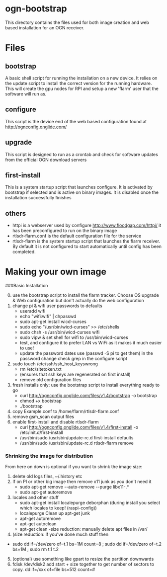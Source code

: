 ogn-bootstrap
=============

This directory contains the files used for both image creation and web based installation for an OGN receiver.

Files
=====

bootstrap
---------

A basic shell script for running the installation on a new device.  It relies on the update script to install the correct version for the running hardware.  This will create the gpu nodes for RPI and setup a new 'flarm' user that the software will run as.

configure
---------

This script is the device end of the web based configuration found at http://ognconfig.onglide.com/

upgrade
-------

This script is designed to run as a crontab and check for software updates from the official OGN download servers

first-install
-------------

This is a system startup script that launches configure.  It is activated by bootstrap if selected and is active on binary images.  It is disabled once the installation successfully finishes

others
------
- httpi is a webserver used by configure http://www.floodgap.com/httpi/  it has been preconfigured to run on the binary image
- rtlsdr-flarm.conf is the default configuration file for the service
- rtlsdr-flarm is the system startup script that launches the flarm receiver.  By default it is not configured to start automatically until config has been completed.


Making your own image
=====================	
###Basic Installation

 0. use the bootstrap script to install the flarm tracker.  Choose OS upgrade & Web configuration but don't actually do the 
    web configuration
 1. change pi & wifi user passwords to defaults
     - useradd wifi
     - echo "wifi:wifi" | chpasswd
     - sudo apt-get install wicd-curses
     - sudo echo "/usr/bin/wicd-curses" >> /etc/shells
     - sudo chsh -s /usr/bin/wicd-curses wifi
     - sudo vipw & set shell for wifi to /usr/bin/wicd-curses
     - test, and configure it to prefer LAN vs WiFi as it makes it much easier to use!
     - update the password dates use (passwd -S pi to get them) in the password change check grep in the configure script
 2. sudo touch /etc/ssh/ssh_host_keyswrong 
     - rm /etc/sitetoken.txt
     - (ensures that ssh keys are regenerated on first install)
     - remove old configuration files
 3. fresh installs only: use the bootstrap script to install everything ready to go
     - curl http://ognconfig.onglide.com/files/v1.4/bootstrap -o bootstrap
     - chmod +x bootstrap
     - ./bootstrap
 4. copy Example.conf to /home/flarm/rtlsdr-flarm.conf
 5. remove gsm_scan output files
 6. enable first-install and disable rtlsdr-flarm
    - curl http://ognconfig.onglide.com/files/v1.4/first-install -o /etc/init.d/first-install
    - /usr/bin/sudo /usr/sbin/update-rc.d first-install defaults
    - /usr/bin/sudo /usr/sbin/update-rc.d rtlsdr-flarm remove

### Shrinking the image for distribution
 From here on down is optional if you want to shrink the image size:
 1. delete old logs files, ~/.history etc
 2. If on PI or other big image then remove x11 junk as you don't need it
    - sudo apt-get remove --auto-remove --purge libx11-.*
    - sudo apt-get autoremove
 3. locales and other stuff
    - sudo apt-get install localepurge deborphan     (during install you select which locales to keep! (raspi-config))
    - localepurge
    Clean up apt-get junk
    - apt-get autoremove
    - apt-get autoclean
    - apt-get clean
    -size reduction:  manually delete apt files in /var/
 4. (size reduction: if you've done much stuff then 
   - sudo dd if=/dev/zero of=t.1 bs=1M count=8 ; sudo dd if=/dev/zero of=t.2 bs=1M ; sudo rm t.1 t.2
 5. (optional) use something like gpart to resize the partition downwards
 11. fdisk /dev/disk2
      add start + size together to get number of sectors to copy.  dd if=/xxx of=file bs=512 count=#
